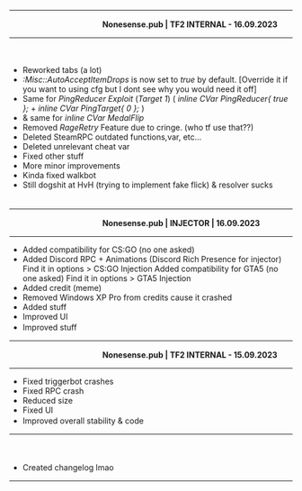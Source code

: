 

*******************************************************
‎ 　　　
‎ ‎ 　　
‎ 　‎ 　
‎ 　　
**Nonesense.pub | TF2 INTERNAL - 16.09.2023**
*******************************************************
　
- Reworked tabs (a lot)
- *:Misc::AutoAcceptItemDrops* is now set to *true* by default. [Override it if you want to using cfg but I dont see why you would need it off]
- Same for *PingReducer Exploit* (*Target 1*) (		*inline CVar<bool> PingReducer{ true };* + *inline CVar<int> PingTarget{ 0 };* )
- & same for *inline CVar<bool> MedalFlip*
- Removed *RageRetry* Feature due to cringe. (who tf use that??)
- Deleted SteamRPC outdated functions,var, etc...
- Deleted unrelevant cheat var
- Fixed other stuff
- More minor improvements
- Kinda fixed walkbot
- Still dogshit at HvH (trying to implement fake flick) & resolver sucks 
　
　　
‎ 　　
‎ 　　
*******************************************************


‎ 　　　
‎ ‎ 　　
‎ 　‎ 　
‎ 　　
**Nonesense.pub | INJECTOR | 16.09.2023** 
*******************************************************

- Added compatibility for CS:GO (no one asked)
- Added Discord RPC + Animations (Discord Rich Presence for injector)
 Find it in options > CS:GO Injection
 Added compatibility for GTA5 (no one asked)
 Find it in options > GTA5 Injection
- Added credit (meme)
- Removed Windows XP Pro from credits cause it crashed
- Added stuff
- Improved UI
- Improved stuff
‎ 　　　
‎ ‎ 　　
‎ 　‎ 　
‎ 　　
*******************************************************


‎ 　　　
‎ ‎ 　　
‎ 　‎ 　
‎ 　　
**Nonesense.pub | TF2 INTERNAL - 15.09.2023**
*******************************************************

- Fixed triggerbot crashes
- Fixed RPC crash
- Reduced size
- Fixed UI
- Improved overall stability & code
‎ 　　　
‎ ‎ 　　
‎ 　‎ 　
‎ 　　
*******************************************************


‎ 　　　
‎ ‎ 　　
‎ 　‎ 　
‎ 　　
+ Created changelog lmao
‎ 　　　
‎ ‎ 　　
‎ 　‎ 　
‎ 　　

*******************************************************
